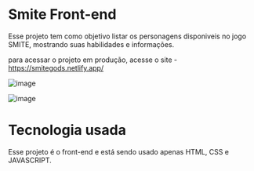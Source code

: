 # Smite Front-end

Esse projeto tem como objetivo listar os personagens disponiveis no jogo SMITE, mostrando suas habilidades e informações.

para acessar o projeto em produção, acesse o site - https://smitegods.netlify.app/

![image](https://user-images.githubusercontent.com/40599423/143307552-a8fe4c59-b1bb-46cf-87e6-943647266c7c.png)

![image](https://user-images.githubusercontent.com/40599423/143308656-eb3e33d4-6f61-46f8-a84e-408e47c8c8af.png)


# Tecnologia usada

Esse projeto é o front-end e está sendo usado apenas HTML, CSS e JAVASCRIPT.
